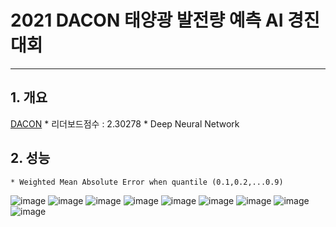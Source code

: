 # 2021 DACON 태양광 발전량 예측 AI 경진대회
---
## 1. 개요
[DACON](https://dacon.io/competitions/official/235680/overview/)
    * 리더보드점수 : 2.30278
    * Deep Neural Network

## 2. 성능
    * Weighted Mean Absolute Error when quantile (0.1,0.2,...0.9)

 ![image](https://user-images.githubusercontent.com/64223259/105705979-4ede1180-5f54-11eb-8eeb-f183ff194fe1.png)
 ![image](https://user-images.githubusercontent.com/64223259/105706098-759c4800-5f54-11eb-916d-2827f5695763.png)
 ![image](https://user-images.githubusercontent.com/64223259/105706112-792fcf00-5f54-11eb-89f5-ca5b9493f790.png)
 ![image](https://user-images.githubusercontent.com/64223259/105706123-7cc35600-5f54-11eb-82e4-7eae6df371d4.png)
 ![image](https://user-images.githubusercontent.com/64223259/105706135-80ef7380-5f54-11eb-8e34-4f8fc741efba.png)
 ![image](https://user-images.githubusercontent.com/64223259/105706143-8482fa80-5f54-11eb-8a8d-bfb90c527d78.png)
 ![image](https://user-images.githubusercontent.com/64223259/105706154-88168180-5f54-11eb-81c1-2c877390d398.png)
 ![image](https://user-images.githubusercontent.com/64223259/105706167-8baa0880-5f54-11eb-8832-766583b10459.png)
 ![image](https://user-images.githubusercontent.com/64223259/105706173-8ea4f900-5f54-11eb-9c48-c20e079fc146.png)


